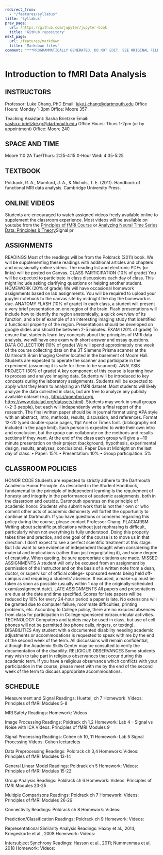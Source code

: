 ```yaml
---
redirect_from:
  - "/features/syllabus"
title: 'Syllabus'
prev_page:
  url: /https://github.com/jupyter/jupyter-book
  title: 'GitHub repository'
next_page:
  url: /features/markdown
  title: 'Markdown files'
comment: "***PROGRAMMATICALLY GENERATED, DO NOT EDIT. SEE ORIGINAL FILES IN /content***"
---
```

# Introduction to fMRI Data Analysis

## INSTRUCTORS

Professor: Luke Chang, PhD
Email: luke.j.chang@dartmouth.edu
Office Hours: Monday 1-3pm
Office: Moore 357

Teaching Assistant: Sasha Brietzke
Email: sasha.c.brietzke.gr@dartmouth.edu
Office Hours: Thurs 1-2pm (or by appointment)
Office: Moore 240

## SPACE AND TIME
Moore 110
2A Tue/Thurs: 2:25-4:15
X-Hour Wed:  4:35-5:25

## TEXTBOOK
Poldrack, R. A., Mumford, J. A., & Nichols, T. E. (2011). Handbook of functional MRI data analysis. Cambridge University Press.

## ONLINE VIDEOS
Students are encouraged to watch assigned videos freely available online to supplement the classroom experience.  Most videos will be available on youtube from the [Principles of fMRI Course](https://www.youtube.com/channel/UC_BIby85hZmcItMrkAlc8eA) or [Analyzing Neural Time Series Data: Principles & Theory](http://mikexcohen.com/lectures.html)Signal pr

## ASSIGNMENTS
READINGS Most of the readings will be from the Poldrack (2011) book. We will be supplementing these readings with additional articles and chapters and occasionally online videos. The reading list and electronic PDFs (or links) will be posted on Canvas.
CLASS PARTICIPATION (10% of grade) You will be expected to participate in class discussions each day of class. This might include asking clarifying questions or helping another student.
HOMEWORK (20% of grade) We will have occasional homework assignments based on lab assignments. You will be required to upload your jupyter notebook to the canvas site by midnight the day the homework is due.
ANATOMY FLASH (10% of grade) In each class, a student will present a very brief presentation on one region of the brain. Flash presentations will include how to identify the region anatomically, a quick overview of its function, and a brief example of an interesting imaging study that identified a functional property of the region. Presentations should be developed on google slides and should be between 2-5 minutes.
EXAM (20% of grade) To ensure that students learn key concepts about the principles of fMRI data analysis, we will have one exam with short answer and essay questions.
DATA COLLECTION (10% of grade) We will spend approximately one week of the course collecting data on the 3T Siemens Prisma scanner at the Dartmouth Brain Imaging Center located in the basement of Moore Hall. Students are expected to operate the scanner and participate in the experiment (assuming it is safe for them to be scanned).
ANALYSIS PROJECT (30% of grade) A key component of this course is learning how to process and analyze imaging data. Students will be introduced to key concepts during the laboratory assignments. Students will be expected to apply what they learn to analyzing an fMRI dataset. Most students will likely analyze the data collected in class, but are free to analyze any publicly available dataset (e.g., https://openfmri.org/, https://www.datalad.org/datasets.html). Students may work in small groups (~2-3 people), but each will independently write a final report of the research.  The final written paper should be in journal format using APA style with an abstract, intro, methods, results, discussion, and references. Format 12-20 typed double-space pages, 11pt Ariel or Times font. (bibliography not included in the page limit).  Each person is expected to write their own intro and conclusion, but the group can collaborate on the methods and results sections if they want.  At the end of the class each group will give a ~10 minute presentation on their project (background, hypothesis, experimental design, results, analyses, conclusions).  Paper Due at Midnight on the last day of class.
•	Paper: 15%
•	Presentation: 10%
•	Group participation: 5%

## CLASSROOM POLICIES
HONOR CODE Students are expected to strictly adhere to the Dartmouth Academic Honor Principle. As described in the Student Handbook, fundamental to the principle of independent learning is the requirement of honesty and integrity in the performance of academic assignments, both in the classroom and outside. Dartmouth operates on the principle of academic honor. Students who submit work that is not their own or who commit other acts of academic dishonesty will forfeit the opportunity to continue at Dartmouth. If you have questions or concerns regarding this policy during the course, please contact Professor Chang.
PLAGIARISM Writing about scientific publications without just rephrasing is difficult, particularly when not everything is fully understood. Doing this properly takes time and practice, and one goal of the course is to move us in that direction. I don’t expect to see a perfect scientific treatment at this stage. But I do want to see evidence of independent thought when considering the material and implications (rather than just regurgitating it), and some degree of creativity. When quoting, be sure appropriate citations are made.
MISSED ASSIGNMENTS A student will only be excused from an assignment by permission of the Instructor and on the basis of a written note from a dean, doctor, or supervisor of official college- sponsored events being held off-campus and requiring a students’ absence. If excused, a make-up must be taken as soon as possible (usually within 1 day of the originally-scheduled exam/assignment date).
LATE ASSIGNMENTS All papers and presentations are due at the date and time specified.  Scores for late papers will be reduced by 10% for every 24-hour period a paper is late. No extensions will be granted due to computer failure, roommate difficulties, printing problems, etc.  According to College policy, there are no excused absences from class for participation in College-sponsored extracurricular activities.
TECHNOLOGY Computers and tablets may be used in class, but use of cell phones will not be permitted (no phone calls, ringers, or texting).
DISABILITIES Any student with a documented disability needing academic adjustments or accommodations is requested to speak with me by the end of the second week of the term. All discussions will remain confidential, although the Academic Skills Center may be consulted to verify the documentation of the disability.
RELIGIOUS OBSERVANCES Some students may wish to take part in religious observances that occur during this academic term. If you have a religious observance which conflicts with your participation in the course, please meet with me by the end of the second week of the term to discuss appropriate accommodations.

## SCHEDULE

Measurement and Signal
Readings: Huettel, ch 7
Homework:
Videos: Principles of fMRI Modules 5-8

MRI Safety
Readings:
Homework:
Videos

Image Processing
Readings: Poldrack ch 1,2
Homework: Lab 4 – Signal vs Noise with ICA
Videos: Principles of fMRI Modules 9

Signal Processing
Readings: Cohen ch 10, 11
Homework: Lab 5 Signal Processing
Videos: Cohen lecturelets

Data Preprocessing
Readings: Poldrack ch 3,4
Homework:
Videos: Principles of fMRI Modules 13-14

General Linear Model
Readings: Poldrack ch 5
Homework:
Videos: Principles of fMRI Modules 15-22

Group Analysis
Readings: Poldrack ch 6
Homework:
Videos: Principles of fMRI Modules 23-25

Multiple Comparisons
Readings: Poldrack ch 7
Homework:
Videos: Principles of fMRI Modules 26-29

Connectivity
Readings: Poldrack ch 8
Homework:
Videos:

Prediction/Classification
Readings: Poldrack ch 9
Homework:
Videos:

Representational Similarity Analysis
Readings: Haxby et al., 2014; Kriegeskorte et al., 2008
Homework:
Videos:

Intersubject Synchrony
Readings: Hasson et al., 2011; Nummenmaa et al, 2018
Homework:
Videos:

